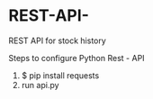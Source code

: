 # REST-API-
REST API  for stock history
  
  
  Steps to configure Python Rest - API 
  01. $ pip install requests 
  02. run api.py 
